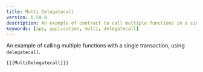 ```yaml
---
title: Multi Delegatecall
version: 0.59.0
description: An example of contract to call multiple functions in a single transaction
keywords: [app, application, multi, delegatecall]
---
```


An example of calling multiple functions with a single transaction, using `delegatecall`.

```solidity
{{{MultiDelegatecall}}}
```
